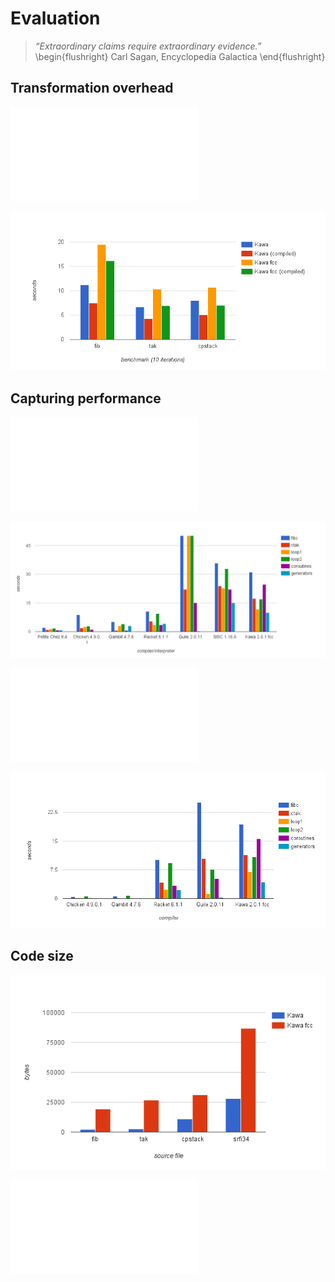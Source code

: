 # Evaluation

> *“Extraordinary claims require extraordinary evidence.”*
\begin{flushright}
Carl Sagan, Encyclopedia Galactica
\end{flushright}

## Transformation overhead

![Transformed vs non-transformed code, 10 iterations, values in seconds \label{overhead-table}](figures/overhead-table.pdf)

![Transformed vs non-transformed code, performance comparison \label{overhead}](figures/overhead.png)

## Capturing performance

![Capturing benchmark (code interpreted), 10 iterations, values in secons \label{interp-tab}](figures/interpreted-table.pdf)

![Capturing benchmark (code interpreted), 10 iterations \label{interp}](figures/interpreted.png)

![Capturing benchmark (code pre-compiled), 10 iterations, values in secons \label{compiled-tab}](figures/compiled-table.pdf)

![Capturing benchmark (code pre-compiled), 10 iterations \label{compiled}](figures/compiled.png)

## Code size

![\label{codesize}](figures/codesize.png)

![\label{codesize-tab}](figures/codesize-table.pdf)
